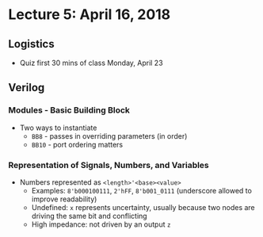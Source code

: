# Lecture 5: April 16, 2018
## Logistics
* Quiz first 30 mins of class Monday, April 23
## Verilog
### Modules - Basic Building Block
* Two ways to instantiate
  * `BB8` - passes in overriding parameters (in order)
  * `BB10` - port ordering matters
### Representation of Signals, Numbers, and Variables
* Numbers represented as `<length>'<base><value>`
  * Examples: `8'b000100111`, `2'hFF`, `8'b001_0111` (underscore allowed to improve readability)
  * Undefined: `x` represents uncertainty, usually because two nodes are driving the same bit and conflicting
  * High impedance: not driven by an output `z`
